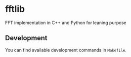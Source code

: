 # fftlib

FFT implementation in C++ and Python for leaning purpose

## Development

You can find available development commands in `Makefile`.

